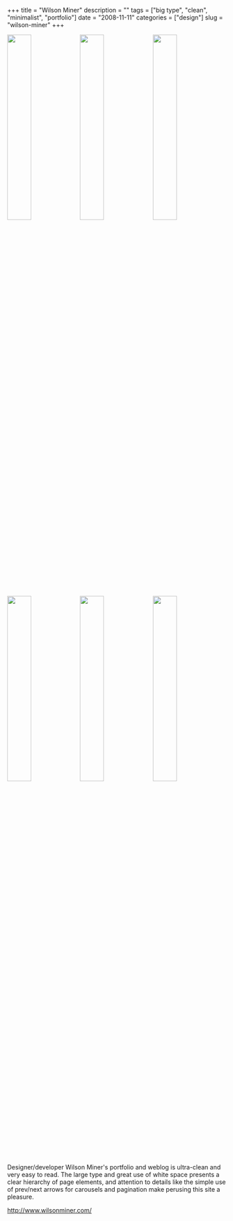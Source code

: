 +++
title = "Wilson Miner"
description = ""
tags = ["big type", "clean", "minimalist", "portfolio"]
date = "2008-11-11"
categories = ["design"]
slug = "wilson-miner"
+++


<div id="screens-thumbs" class="clearfix mt1-5">
<a href="//konigi.com/media/design/wilsonminer-1.jpg" class="group" rel="group"><img src="//konigi.com/media/design/wilsonminer-1.png" alt="" class="thumb" style="width: 33%; max-width: 33%;padding: 0 1px 1px 0" /></a><a href="//konigi.com/media/design/wilsonminer-2.jpg" class="group" rel="group"><img src="//konigi.com/media/design/wilsonminer-2.png" alt="" class="thumb" style="width: 33%; max-width: 33%;padding: 0 1px 1px 0" /></a><a href="//konigi.com/media/design/wilsonminer-3.jpg" class="group" rel="group"><img src="//konigi.com/media/design/wilsonminer-3.png" alt="" class="thumb" style="width: 33%; max-width: 33%;padding: 0 1px 1px 0" /></a><a href="//konigi.com/media/design/wilsonminer-4.jpg" class="group" rel="group"><img src="//konigi.com/media/design/wilsonminer-4.png" alt="" class="thumb" style="width: 33%; max-width: 33%;padding: 0 1px 1px 0" /></a><a href="//konigi.com/media/design/wilsonminer-5.jpg" class="group" rel="group"><img src="//konigi.com/media/design/wilsonminer-5.png" alt="" class="thumb" style="width: 33%; max-width: 33%;padding: 0 1px 1px 0" /></a><a href="//konigi.com/media/design/wilsonminer-6.jpg" class="group" rel="group"><img src="//konigi.com/media/design/wilsonminer-6.png" alt="" class="thumb" style="width: 33%; max-width: 33%;padding: 0 1px 1px 0" /></a>
</div>   
<p>Designer/developer Wilson Miner's portfolio and weblog is ultra-clean and very easy to read. The large type and great use of white space presents a clear hierarchy of page elements, and attention to details like the simple use of prev/next arrows for carousels and pagination make perusing this site a pleasure.</p>
<p><a href="http://www.wilsonminer.com/">http://www.wilsonminer.com/</a></p>  
